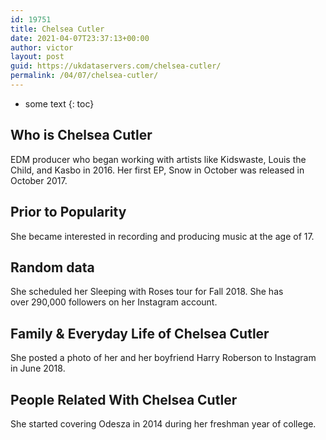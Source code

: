 ```yaml
---
id: 19751
title: Chelsea Cutler
date: 2021-04-07T23:37:13+00:00
author: victor
layout: post
guid: https://ukdataservers.com/chelsea-cutler/
permalink: /04/07/chelsea-cutler/
---
```


* some text
{: toc}


## Who is Chelsea Cutler



EDM producer who began working with artists like Kidswaste, Louis the Child, and Kasbo in 2016. Her first EP, Snow in October was released in October 2017.

                
                
                
## Prior to Popularity



She became interested in recording and producing music at the age of 17.

                
                
                
## Random data



She scheduled her Sleeping with Roses tour for Fall 2018. She has over 290,000 followers on her Instagram account. 

                
                
                
## Family & Everyday Life of Chelsea Cutler



She posted a photo of her and her boyfriend Harry Roberson to Instagram in June 2018. 

                
                
                
## People Related With Chelsea Cutler



She started covering Odesza in 2014 during her freshman year of college. 

                
              
            
          
          
          